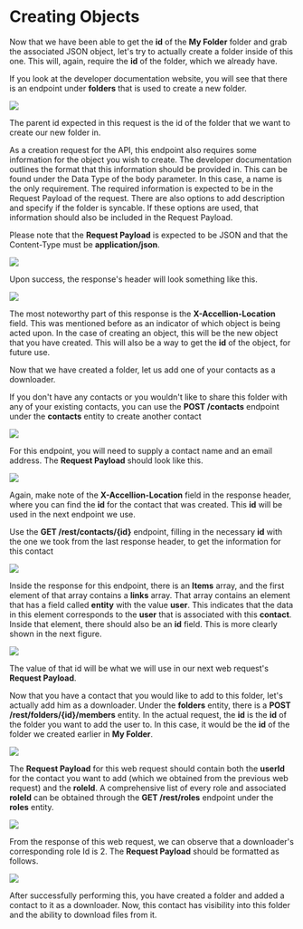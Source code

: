 # Creating Objects

Now that we have been able to get the **id** of the **My Folder** folder and grab the associated JSON object, let's try to actually create a folder inside of this one. This will, again, require the **id** of the folder, which we already have.

If you look at the developer documentation website, you will see that there is an endpoint under **folders** that is used to create a new folder.

![](../images/createfolder.jpg)

The parent id expected in this request is the id of the folder that we want to create our new folder in.

As a creation request for the API, this endpoint also requires some information for the object you wish to create. The developer documentation outlines the format that this information should be provided in. This can be found under the Data Type of the body parameter. In this case, a name is the only requirement. The required information is expected to be in the Request Payload of the request.   There are also options to add description and specify if the folder is syncable. If these options are used, that information should also be included in the Request Payload.

Please note that the **Request Payload** is expected to be JSON and that the Content-Type must be **application/json**.

![](../images/reqpayload.jpg)

Upon success, the response's header will look something like this.

![](../images/resheader.jpg)

The most noteworthy part of this response is the **X-Accellion-Location** field. This was mentioned before as an indicator of which object is being acted upon. In the case of creating an object, this will be the new object that you have created. This will also be a way to get the **id** of the object, for future use.

Now that we have created a folder, let us add one of your contacts as a downloader.

If you don't have any contacts or you wouldn't like to share this folder with any of your existing contacts, you can use the **POST /contacts** endpoint under the **contacts** entity to create another contact

![](../images/postcontacts.jpg)

For this endpoint, you will need to supply a contact name and an email address. The **Request Payload** should look like this.

![](../images/reqpayload1.jpg)

Again, make note of the **X-Accellion-Location** field in the response header, where you can find the **id** for the contact that was created. This **id** will be used in the next endpoint we use.

Use the **GET /rest/contacts/{id}** endpoint, filling in the necessary **id** with the one we took from the last response header, to get the information for this contact

![](../images/getcontacts.jpg)

Inside the response for this endpoint, there is an **Items** array, and the first element of that array contains a **links** array. That array contains an element that has a field called **entity** with the value **user**. This indicates that the data in this element corresponds to the **user** that is associated with this **contact**. Inside that element, there should also be an **id** field. This is more clearly shown in the next figure.

![](../images/idfield.jpg)

The value of that id will be what we will use in our next web request's **Request Payload**.

Now that you have a contact that you would like to add to this folder, let's actually add him as a downloader. Under the **folders** entity, there is a **POST /rest/folders/{id}/members** entity. In the actual request, the **id** is the **id** of the folder you want to add the user to. In this case, it would be the **id** of the folder we created earlier in **My Folder**.

![](../images/postfolder.jpg)

The **Request Payload** for this web request should contain both the **userId** for the contact you want to add (which we obtained from the previous web request) and the **roleId**. A comprehensive list of every role and associated **roleId** can be obtained through the **GET /rest/roles** endpoint under the **roles** entity.

![](../images/getroles.jpg)

From the response of this web request, we can observe that a downloader's corresponding role Id is 2. The **Request Payload** should be formatted as follows.

![](../images/reqpayload2.jpg)

After successfully performing this, you have created a folder and added a contact to it as a downloader. Now, this contact has visibility into this folder and the ability to download files from it. 
